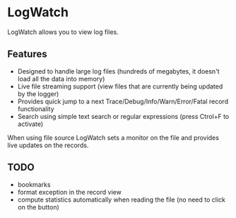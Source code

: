 LogWatch
========

LogWatch allows you to view log files.

## Features
* Designed to handle large log files (hundreds of megabytes, it doesn't load all the data into memory)
* Live file streaming support (view files that are currently being updated by the logger)
* Provides quick jump to a next Trace/Debug/Info/Warn/Error/Fatal record functionality
* Search using simple text search or regular expressions (press Ctrol+F to activate)

When using file source LogWatch sets a monitor on the file and provides live updates on the records.

## TODO
* bookmarks
* format exception in the record view
* compute statistics automatically when reading the file (no need to click on the button)